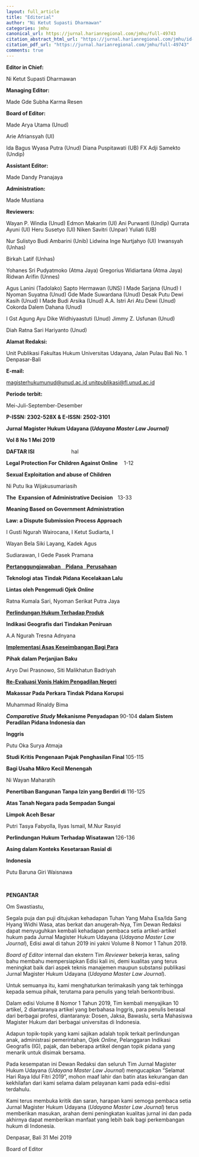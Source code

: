 ```yaml
---
layout: full_article
title: "Editorial"
author: "Ni Ketut Supasti Dharmawan"
categories: jmhu
canonical_url: https://jurnal.harianregional.com/jmhu/full-49743 
citation_abstract_html_url: "https://jurnal.harianregional.com/jmhu/id-49743"
citation_pdf_url: "https://jurnal.harianregional.com/jmhu/full-49743"  
comments: true
---
```


<p><span class="font0" style="font-weight:bold;">Editor in Chief:</span></p>
<p><span class="font0">Ni Ketut Supasti Dharmawan</span></p>
<p><span class="font0" style="font-weight:bold;">Managing Editor:</span></p>
<p><span class="font0">Made Gde Subha Karma Resen</span></p>
<p><span class="font0" style="font-weight:bold;">Board of Editor:</span></p>
<p><span class="font0">Made Arya Utama (Unud)</span></p>
<p><span class="font0">Arie Afriansyah (UI)</span></p>
<p><span class="font0">Ida Bagus Wyasa Putra (Unud) Diana Puspitawati (UB) FX Adji Samekto (Undip)</span></p>
<p><span class="font0" style="font-weight:bold;">Assistant Editor:</span></p>
<p><span class="font0">Made Dandy Pranajaya</span></p>
<p><span class="font0" style="font-weight:bold;">Administration:</span></p>
<p><span class="font0">Made Mustiana</span></p>
<p><span class="font0" style="font-weight:bold;">Reviewers:</span></p>
<p><span class="font0">Wayan P. Windia (Unud) Edmon Makarim (UI) Ani Purwanti (Undip) Qurrata Ayuni (UI) Heru Susetyo (UI) Niken Savitri (Unpar) Yuliati (UB)</span></p>
<p><span class="font0">Nur Sulistyo Budi Ambarini (Unib) Lidwina Inge Nurtjahyo (UI) Irwansyah (Unhas)</span></p>
<p><span class="font0">Birkah Latif (Unhas)</span></p>
<p><span class="font0">Yohanes Sri Pudyatmoko (Atma Jaya) Gregorius Widiartana (Atma Jaya) Ridwan Arifin (Unnes)</span></p>
<p><span class="font0">Agus Lanini (Tadolako) Sapto Hermawan (UNS) I Made Sarjana (Unud) I Nyoman Suyatna (Unud) Gde Made Suwardana (Unud) Desak Putu Dewi Kasih (Unud) I Made Budi Arsika (Unud) A.A. Istri Ari Atu Dewi (Unud) Cokorda Dalem Dahana (Unud)</span></p>
<p><span class="font0">I Gst Agung Ayu Dike Widhiyaastuti (Unud) Jimmy Z. Usfunan (Unud)</span></p>
<p><span class="font0">Diah Ratna Sari Hariyanto (Unud)</span></p>
<p><span class="font0" style="font-weight:bold;">Alamat Redaksi:</span></p>
<p><span class="font0">Unit Publikasi Fakultas Hukum Universitas Udayana, Jalan Pulau Bali No. 1 Denpasar-Bali</span></p>
<p><span class="font0" style="font-weight:bold;">E-mail:</span></p>
<p><a href="mailto:magisterhukumunud@unud.ac.id"><span class="font0" style="text-decoration:underline;">magisterhukumunud@unud.ac.id</span></a><span class="font0" style="text-decoration:underline;"> </span><a href="mailto:unitpublikasi@fl.unud.ac.id"><span class="font0" style="text-decoration:underline;">unitpublikasi@fl.unud.ac.id</span></a></p>
<p><span class="font0" style="font-weight:bold;">Periode terbit:</span></p>
<p><span class="font0">Mei-Juli-September-Desember</span></p>
<div>
<p><span class="font3" style="font-weight:bold;">P-ISSN: 2302-528X &amp;&nbsp;E-ISSN: 2502-3101</span></p>
<p><span class="font3" style="font-weight:bold;">Jurnal Magister Hukum Udayana (</span><span class="font3" style="font-weight:bold;font-style:italic;">Udayana Master Law Journal)</span></p>
<p><span class="font3" style="font-weight:bold;">Vol 8 No 1 Mei 2019</span></p>
<p><span class="font2" style="font-weight:bold;">DAFTAR ISI &nbsp;&nbsp;&nbsp;&nbsp;&nbsp;&nbsp;&nbsp;&nbsp;&nbsp;&nbsp;&nbsp;&nbsp;&nbsp;&nbsp;&nbsp;&nbsp;&nbsp;&nbsp;&nbsp;&nbsp;&nbsp;&nbsp;&nbsp;&nbsp;&nbsp;&nbsp;&nbsp;&nbsp;&nbsp;</span><span class="font3">hal</span></p>
<p><span class="font1" style="font-weight:bold;">Legal Protection For Children Against Online &nbsp;&nbsp;&nbsp;&nbsp;</span><span class="font1">1-12</span></p>
<p><span class="font1" style="font-weight:bold;">Sexual Exploitation and abuse of Children</span></p>
<p><span class="font1">Ni Putu Ika Wijakusumariasih</span></p>
<p><span class="font1" style="font-weight:bold;">The &nbsp;Expansion of Administrative Decision &nbsp;&nbsp;&nbsp;</span><span class="font1">13-33</span></p>
<p><span class="font1" style="font-weight:bold;">Meaning Based on Government Administration</span></p>
<p><span class="font1" style="font-weight:bold;">Law: a Dispute Submission Process Approach</span></p>
<p><span class="font1">I Gusti Ngurah Wairocana, I Ketut Sudiarta, I</span></p>
<p><span class="font1">Wayan Bela Siki Layang, Kadek Agus</span></p>
<p><span class="font1">Sudiarawan, I Gede Pasek Pramana</span></p>
<p><a href="#bookmark0"><span class="font1" style="font-weight:bold;">Pertanggungjawaban &nbsp;&nbsp;&nbsp;Pidana &nbsp;&nbsp;Perusahaan</span></a></p>
<p><span class="font1" style="font-weight:bold;">Teknologi atas Tindak Pidana Kecelakaan Lalu</span></p>
<p><span class="font1" style="font-weight:bold;">Lintas oleh Pengemudi Ojek </span><span class="font1" style="font-weight:bold;font-style:italic;">Online</span></p>
<p><span class="font1">Ratna Kumala Sari, Nyoman Serikat Putra Jaya</span></p>
<p><a href="#bookmark1"><span class="font1" style="font-weight:bold;">Perlindungan Hukum Terhadap Produk</span></a></p>
<p><span class="font1" style="font-weight:bold;">Indikasi Geografis dari Tindakan Peniruan</span></p>
<p><span class="font1">A.A Ngurah Tresna Adnyana</span></p>
<p><a href="#bookmark2"><span class="font1" style="font-weight:bold;">Implementasi Asas Keseimbangan Bagi Para</span></a></p>
<p><span class="font1" style="font-weight:bold;">Pihak dalam Perjanjian Baku</span></p>
<p><span class="font1">Aryo Dwi Prasnowo, Siti Malikhatun Badriyah</span></p>
<p><a href="#bookmark3"><span class="font1" style="font-weight:bold;">Re-Evaluasi Vonis Hakim Pengadilan Negeri</span></a></p>
<p><span class="font1" style="font-weight:bold;">Makassar Pada Perkara Tindak Pidana Korupsi</span></p>
<p><span class="font1">Muhammad Rinaldy Bima</span></p>
<p><span class="font1" style="font-weight:bold;font-style:italic;">Comparative Study</span><span class="font1" style="font-weight:bold;"> Mekanisme Penyadapan </span><span class="font1">90-104 </span><span class="font1" style="font-weight:bold;">dalam Sistem Peradilan Pidana Indonesia dan</span></p>
<p><span class="font1" style="font-weight:bold;">Inggris</span></p>
<p><span class="font1">Putu Oka Surya Atmaja</span></p>
<p><span class="font1" style="font-weight:bold;">Studi Kritis Pengenaan Pajak Penghasilan Final </span><span class="font1">105-115</span></p>
<p><span class="font1" style="font-weight:bold;">Bagi Usaha Mikro Kecil Menengah</span></p>
<p><span class="font1">Ni Wayan Maharatih</span></p>
<p><span class="font1" style="font-weight:bold;">Penertiban Bangunan Tanpa Izin yang Berdiri di </span><span class="font1">116-125</span></p>
<p><span class="font1" style="font-weight:bold;">Atas Tanah Negara pada Sempadan Sungai</span></p>
<p><span class="font1" style="font-weight:bold;">Limpok Aceh Besar</span></p>
<p><span class="font1">Putri Tasya Fabyolla, Ilyas Ismail, M.Nur Rasyid</span></p>
<p><span class="font1" style="font-weight:bold;">Perlindungan Hukum Terhadap Wisatawan </span><span class="font1">126-136</span></p>
<p><span class="font1" style="font-weight:bold;">Asing dalam Konteks Kesetaraan Rasial di</span></p>
<p><span class="font1" style="font-weight:bold;">Indonesia</span></p>
<p><span class="font1">Putu Baruna Giri Waisnawa</span></p>
</div><br clear="all">
<p><span class="font2" style="font-weight:bold;">PENGANTAR</span></p>
<p><span class="font4">Om Swastiastu,</span></p>
<p><span class="font4">Segala puja dan puji ditujukan kehadapan Tuhan Yang Maha Esa/Ida Sang Hyang Widhi Wasa, atas berkat dan anugerah-Nya, Tim Dewan Redaksi dapat menyuguhkan kembali kehadapan pembaca setia artikel-artikel hukum pada Jurnal Magister Hukum Udayana (</span><span class="font4" style="font-style:italic;">Udayana Master Law Journal</span><span class="font4">), Edisi awal di tahun 2019 ini yakni Volume 8 Nomor 1 Tahun 2019.</span></p>
<p><span class="font4" style="font-style:italic;">Board of Editor</span><span class="font4"> internal dan ekstern Tim </span><span class="font4" style="font-style:italic;">Reviewer</span><span class="font4"> bekerja keras, saling bahu membahu mempersiapkan Edisi kali ini, demi kualitas yang terus meningkat baik dari aspek teknis manajemen maupun substansi publikasi Jurnal Magister Hukum Udayana (</span><span class="font4" style="font-style:italic;">Udayana Master Law Journal</span><span class="font4">).</span></p>
<p><span class="font4">Untuk semuanya itu, kami menghaturkan terimakasih yang tak terhingga kepada semua pihak, terutama para penulis yang telah berkontribusi.</span></p>
<p><span class="font4">Dalam edisi Volume 8 Nomor 1 Tahun 2019, Tim kembali menyajikan 10 artikel, 2 diantaranya artikel yang berbahasa Inggris, para penulis berasal dari berbagai profesi, diantaranya: Dosen, Jaksa, Bawaslu, serta Mahasiswa Magister Hukum dari berbagai universitas di Indonesia.</span></p>
<p><span class="font4">Adapun topik-topik yang kami sajikan adalah topik terkait perlindungan anak, administrasi pemerintahan, Ojek </span><span class="font4" style="font-style:italic;">Online</span><span class="font4">, Pelanggaran Indikasi Geografis (IG), pajak, dan beberapa artikel dengan topik pidana yang menarik untuk disimak bersama.</span></p>
<p><span class="font4">Pada kesempatan ini Dewan Redaksi dan seluruh Tim Jurnal Magister Hukum Udayana (</span><span class="font4" style="font-style:italic;">Udayana Master Law Journal</span><span class="font4">) mengucapkan “Selamat Hari Raya Idul Fitri 2019”, mohon maaf lahir dan batin atas kekurangan dan kekhilafan dari kami selama dalam pelayanan kami pada edisi-edisi terdahulu.</span></p>
<p><span class="font4">Kami terus membuka kritik dan saran, harapan kami semoga pembaca setia Jurnal Magister Hukum Udayana (</span><span class="font4" style="font-style:italic;">Udayana Master Law Journal</span><span class="font4">) terus memberikan masukan, arahan demi peningkatan kualitas jurnal ini dan pada akhirnya dapat memberikan manfaat yang lebih baik bagi perkembangan hukum di Indonesia.</span></p>
<p><span class="font4">Denpasar, Bali 31 Mei 2019</span></p>
<p><span class="font4">Board of Editor</span></p>